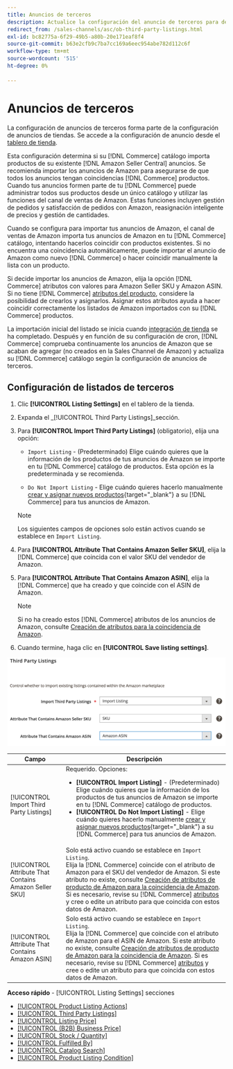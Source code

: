 ```yaml
---
title: Anuncios de terceros
description: Actualice la configuración del anuncio de terceros para determinar si el catálogo de Commerce importa productos de los anuncios existentes de Amazon Seller Central.
redirect_from: /sales-channels/asc/ob-third-party-listings.html
exl-id: bc82775a-6f29-49b5-a80b-20e171eaf8f4
source-git-commit: b63e2cfb9c7ba7cc169a6eec954abe782d112c6f
workflow-type: tm+mt
source-wordcount: '515'
ht-degree: 0%

---
```


# Anuncios de terceros

La configuración de anuncios de terceros forma parte de la configuración de anuncios de tiendas. Se accede a la configuración de anuncio desde el [tablero de tienda](./amazon-store-dashboard.md).

Esta configuración determina si su [!DNL Commerce] catálogo importa productos de su existente [!DNL Amazon Seller Central] anuncios. Se recomienda importar los anuncios de Amazon para asegurarse de que todos los anuncios tengan coincidencias [!DNL Commerce] productos. Cuando tus anuncios formen parte de tu [!DNL Commerce] puede administrar todos sus productos desde un único catálogo y utilizar las funciones del canal de ventas de Amazon. Estas funciones incluyen gestión de pedidos y satisfacción de pedidos con Amazon, reasignación inteligente de precios y gestión de cantidades.

Cuando se configura para importar tus anuncios de Amazon, el canal de ventas de Amazon importa tus anuncios de Amazon en tu [!DNL Commerce] catálogo, intentando hacerlos coincidir con productos existentes. Si no encuentra una coincidencia automáticamente, puede importar el anuncio de Amazon como nuevo [!DNL Commerce] o hacer coincidir manualmente la lista con un producto.

Si decide importar los anuncios de Amazon, elija la opción [!DNL Commerce] atributos con valores para Amazon Seller SKU y Amazon ASIN. Si no tiene [!DNL Commerce] [atributos del producto](./ob-creating-magento-attributes.md), considere la posibilidad de crearlos y asignarlos. Asignar estos atributos ayuda a hacer coincidir correctamente los listados de Amazon importados con su [!DNL Commerce] productos.

La importación inicial del listado se inicia cuando [integración de tienda](./store-integration.md) se ha completado. Después y en función de su configuración de cron, [!DNL Commerce] comprueba continuamente los anuncios de Amazon que se acaban de agregar (no creados en la Sales Channel de Amazon) y actualiza su [!DNL Commerce] catálogo según la configuración de anuncios de terceros.

## Configuración de listados de terceros

1. Clic **[!UICONTROL Listing Settings]** en el tablero de la tienda.

1. Expanda el _[!UICONTROL Third Party Listings]_sección.

1. Para **[!UICONTROL Import Third Party Listings]** (obligatorio), elija una opción:

   - `Import Listing` - (Predeterminado) Elige cuándo quieres que la información de los productos de tus anuncios de Amazon se importe en tu [!DNL Commerce] catálogo de productos. Esta opción es la predeterminada y se recomienda.

   - `Do Not Import Listing` - Elige cuándo quieres hacerlo manualmente [crear y asignar nuevos productos](https://docs.magento.com/user-guide/catalog/products.html){target="_blank"} a su [!DNL Commerce] para tus anuncios de Amazon.
   >[!NOTE]
   >Los siguientes campos de opciones solo están activos cuando se establece en `Import Listing`.

1. Para **[!UICONTROL Attribute That Contains Amazon Seller SKU]**, elija la [!DNL Commerce] que coincida con el valor SKU del vendedor de Amazon.

1. Para **[!UICONTROL Attribute That Contains Amazon ASIN]**, elija la [!DNL Commerce] que ha creado y que coincide con el ASIN de Amazon.

   >[!NOTE]
   >Si no ha creado estos [!DNL Commerce] atributos de los anuncios de Amazon, consulte [Creación de atributos para la coincidencia de Amazon](./ob-creating-magento-attributes.md).

1. Cuando termine, haga clic en **[!UICONTROL Save listing settings]**.

![Anuncios de terceros](assets/amazon-third-party-listings.png)

| Campo | Descripción |
|---|---|
| [!UICONTROL Import Third Party Listings] | Requerido. Opciones:<ul><li>**[!UICONTROL Import Listing]** - (Predeterminado) Elige cuándo quieres que la información de los productos de tus anuncios de Amazon se importe en tu [!DNL Commerce] catálogo de productos. </li><li>**[!UICONTROL Do Not Import Listing]** - Elige cuándo quieres hacerlo manualmente [crear y asignar nuevos productos](https://docs.magento.com/user-guide/catalog/products.html){target="_blank"} a su [!DNL Commerce] para tus anuncios de Amazon.</li></ul> |
| [!UICONTROL Attribute That Contains Amazon Seller SKU] | Solo está activo cuando se establece en `Import Listing`.<br>Elija la [!DNL Commerce] coincide con el atributo de Amazon para el SKU del vendedor de Amazon. Si este atributo no existe, consulte [Creación de atributos de producto de Amazon para la coincidencia de Amazon](./ob-creating-magento-attributes.md). Si es necesario, revise su [!DNL Commerce] [atributos](./managing-attributes.md) y cree o edite un atributo para que coincida con estos datos de Amazon. |
| [!UICONTROL Attribute That Contains Amazon ASIN] | Solo está activo cuando se establece en `Import Listing`.<br>Elija la [!DNL Commerce] que coincide con el atributo de Amazon para el ASIN de Amazon. Si este atributo no existe, consulte [Creación de atributos de producto de Amazon para la coincidencia de Amazon](./ob-creating-magento-attributes.md). Si es necesario, revise su [!DNL Commerce] [atributos](./managing-attributes.md) y cree o edite un atributo para que coincida con estos datos de Amazon. |

**Acceso rápido** - [!UICONTROL Listing Settings] secciones

- [[!UICONTROL Product Listing Actions]](./product-listing-actions.md)
- [[!UICONTROL Third Party Listings]](./third-party-listing-settings.md)
- [[!UICONTROL Listing Price]](./listing-price.md)
- [[!UICONTROL (B2B) Business Price]](./business-pricing.md)
- [[!UICONTROL Stock / Quantity]](./stock-quantity.md)
- [[!UICONTROL Fulfilled By]](./fulfilled-by.md)
- [[!UICONTROL Catalog Search]](./catalog-search.md)
- [[!UICONTROL Product Listing Condition]](./product-listing-condition.md)
